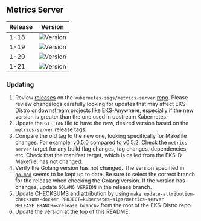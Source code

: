 ## Metrics Server

| Release | Version                                                      |
| --- |--------------------------------------------------------------|
| 1-18 | ![Version](https://img.shields.io/badge/version-v0.4.0-blue) |
| 1-19 | ![Version](https://img.shields.io/badge/version-v0.4.0-blue) |
| 1-20 | ![Version](https://img.shields.io/badge/version-v0.4.5-blue) |
| 1-21 | ![Version](https://img.shields.io/badge/version-v0.5.2-blue) |


### Updating

1. Review [releases](https://github.com/kubernetes-sigs/metrics-server/releases)
   on the `kubernetes-sigs/metrics-server` 
   [repo](https://github.com/kubernetes-sigs/metrics-server). Please review 
   changelogs carefully looking for updates that may affect EKS-Distro or 
   downstream projects like EKS-Anywhere, especially if the new version is 
   greater than the one used in upstream Kubernetes.
2. Update the `GIT_TAG` file to have the new, desired version based on the
   `metrics-server` release tags.
3. Compare the old tag to the new one, looking specifically for Makefile changes.
   For example:
   [v0.5.0 compared to v0.5.2](https://github.com/kubernetes-sigs/metrics-server/compare/v0.5.0...v0.5.2).
   Check the `metrics-server` target for any build flag changes, tag changes,
   dependencies, etc. Check that the manifest target, which is called from the
   EKS-D Makefile, has not changed.
4. Verify the Golang version has not changed. The version specified in
   [`go.mod`](https://github.com/kubernetes-sigs/metrics-server/blob/master/go.mod) 
   seems to be kept up to date. Be sure to select the correct branch for the 
   release when checking the Golang version. If the version has changes, update
   `GOLANG_VERSION` in the release branch.
5. Update CHECKSUMS and attribution by using
   `make update-attribution-checksums-docker PROJECT=kubernetes-sigs/metrics-server RELEASE_BRANCH=<release_branch>`
   from the root of the EKS-Distro repo.
6. Update the version at the top of this README.
